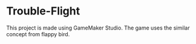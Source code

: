 # Trouble-Flight
This project is made using GameMaker Studio. The game uses the similar concept from flappy bird. 
